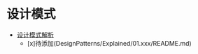 # 设计模式



* [设计模式解析](DesignPatterns/Explained/README.md)
    - [x]待添加(DesignPatterns/Explained/01.xxx/README.md)




